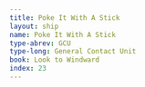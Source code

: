 ```yaml
---
title: Poke It With A Stick
layout: ship
name: Poke It With A Stick
type-abrev: GCU
type-long: General Contact Unit
book: Look to Windward
index: 23
---
```

